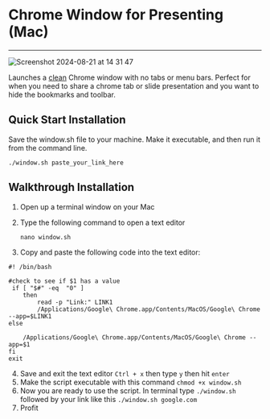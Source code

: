 # Chrome Window for Presenting (Mac)
---
![Screenshot 2024-08-21 at 14 31 47](https://github.com/user-attachments/assets/6aafec19-4593-41e8-b444-be4be6bd32a0)

Launches a <ins>clean</ins> Chrome window with no tabs or menu bars. Perfect for when you need to share a chrome tab or slide presentation and you want to hide the bookmarks and toolbar. 


## Quick Start Installation 
Save the window.sh file to your machine. Make it executable, and then run it from the command line.

`./window.sh paste_your_link_here`


## Walkthrough Installation


1. Open up a terminal window on your Mac
2. Type the following command to open a text editor

    `nano window.sh`

3. Copy and paste the following code into the text editor:

```
#! /bin/bash

#check to see if $1 has a value
 if [ "$#" -eq  "0" ]    
    then 
        read -p "Link:" LINK1
        /Applications/Google\ Chrome.app/Contents/MacOS/Google\ Chrome --app=$LINK1
else

    /Applications/Google\ Chrome.app/Contents/MacOS/Google\ Chrome --app=$1
fi
exit
```
4. Save and exit the text editor `Ctrl + x` then type `y` then hit `enter`
5. Make the script executable with this command `chmod +x window.sh`
6. Now you are ready to use the script. In terminal type `./window.sh` followed by your link like this `./window.sh google.com`
7. Profit
